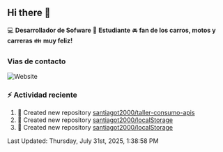 ## Hi there 👋

:computer: **Desarrollador de Sofware**
:pencil: **Estudiante**
:oncoming_automobile: **fan de los carros, motos y carreras**
:family: **muy feliz!**

### Vias de contacto
![Website](https://img.shields.io/website?url=https%3A%2F%2Fgithub.com%2Fsantiagot2000)

### :zap: Actividad reciente
<!--RECENT_ACTIVITY:start-->
1. 📔 Created new repository [santiagot2000/taller-consumo-apis](https://github.com/santiagot2000/taller-consumo-apis)<br>
2. 📔 Created new repository [santiagot2000/localStorage](https://github.com/santiagot2000/localStorage)<br>
3. 📔 Created new repository [santiagot2000/localStorage](https://github.com/santiagot2000/localStorage)<br>
<!--RECENT_ACTIVITY:end-->
<!--RECENT_ACTIVITY:last_update-->
Last Updated: Thursday, July 31st, 2025, 1:38:58 PM
<!--RECENT_ACTIVITY:last_update_end-->
